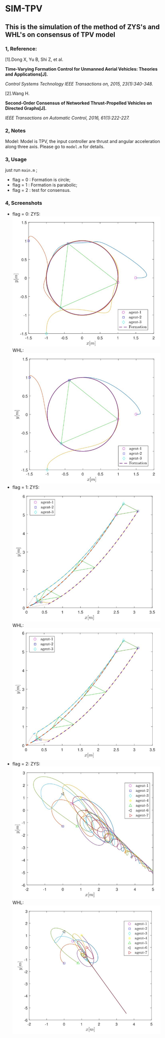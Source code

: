 # SIM-TPV
## This is the simulation of the method of ZYS's and WHL's on consensus of TPV model

### 1, Reference:

[1].Dong X, Yu B, Shi Z, et al.

**Time-Varying Formation Control for Unmanned Aerial Vehicles: Theories and Applications[J].**

*Control Systems Technology IEEE Transactions on, 2015, 23(1):340-348.*

[2].Wang H.

**Second-Order Consensus of Networked Thrust-Propelled Vehicles on Directed Graphs[J].**

*IEEE Transactions on Automatic Control, 2016, 61(1):222-227.*

### 2, Notes
Model:
Model is TPV, the input controller are thrust and angular acceleration along three axis. Please go to `model.m` for details.


### 3, Usage
just run `main.m` ;
* flag = 0 : Formation is circle;
* flag = 1 : Formation is parabolic;
* flag = 2 : test for consensus.

### 4, Screenshots
* flag = 0:
ZYS:
![](/figure/Posi_xy_circle@ZYS.JPG )
WHL:
![](/figure/Posi_xy_circle@WHL.JPG )
* flag = 1:
ZYS:
![](/figure/Posi_xy_parabolic@ZYS.JPG )
WHL:
![](/figure/Posi_xy_parabolic@WHL.JPG )
* flag = 2:
ZYS:
![](/figure/Posi_xy_consensus@ZYS.JPG )
WHL:
![](/figure/Posi_xy_consensus@WHL.JPG )
